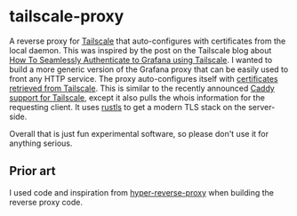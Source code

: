 # tailscale-proxy

A reverse proxy for [Tailscale](https://tailscale.com/) that auto-configures with certificates from the local daemon. This was inspired by the post on the Tailscale blog about [How To Seamlessly Authenticate to Grafana using Tailscale](https://tailscale.com/blog/grafana-auth/). I wanted to build a more generic version of the Grafana proxy that can be easily used to front any HTTP service. The proxy auto-configures itself with [certificates retrieved from Tailscale](https://tailscale.com/kb/1153/enabling-https). This is similar to the recently announced [Caddy support for Tailscale](https://tailscale.com/kb/1190/caddy-certificates), except it also pulls the whois information for the requesting client. It uses [rustls](https://github.com/rustls/rustls) to get a modern TLS stack on the server-side.

Overall that is just fun experimental software, so please don't use it for anything serious.

## Prior art

I used code and inspiration from [hyper-reverse-proxy](https://github.com/felipenoris/hyper-reverse-proxy) when building the reverse proxy code.
